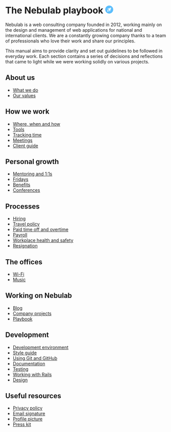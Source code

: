 # The Nebulab playbook <img src="https://github.com/nebulab/playbook/blob/master/logo.png" alt="Nebulab logo" width="25" height="25">

Nebulab is a web consulting company founded in 2012, working mainly on the design and management of 
web applications for national and international clients. We are a constantly growing company thanks 
to a team of professionals who love their work and share our principles.

This manual aims to provide clarity and set out guidelines to be followed in everyday work. Each 
section contains a series of decisions and reflections that came to light while we were working 
solidly on various projects.

## About us

- [What we do](https://github.com/nebulab/playbook/blob/master/about-us/what-we-do.md)
- [Our values](https://github.com/nebulab/playbook/blob/master/about-us/our-values.md)

## How we work

- [Where, when and how](https://github.com/nebulab/playbook/blob/master/how-we-work/where-when-and-how.md)
- [Tools](https://github.com/nebulab/playbook/blob/master/how-we-work/tools.md)
- [Tracking time](https://github.com/nebulab/playbook/blob/master/how-we-work/tracking-time.md)
- [Meetings](https://github.com/nebulab/playbook/blob/master/how-we-work/meetings.md)
- [Client guide](https://github.com/nebulab/playbook/blob/master/how-we-work/client-guide.md)

## Personal growth

- [Mentoring and 1:1s](https://github.com/nebulab/playbook/blob/master/personal-growth/mentoring-and-1-1.md)
- [Fridays](https://github.com/nebulab/playbook/blob/master/personal-growth/fridays.md)
- [Benefits](https://github.com/nebulab/playbook/blob/master/personal-growth/benefits.md)
- [Conferences](https://github.com/nebulab/playbook/blob/master/personal-growth/conferences.md)

## Processes

- [Hiring](https://github.com/nebulab/playbook/blob/master/processes/hiring.md)
- [Travel policy](https://github.com/nebulab/playbook/blob/master/processes/travel-policy.md)
- [Paid time off and overtime](https://github.com/nebulab/playbook/blob/master/processes/paid-time-off-and-overtime.md)
- [Payroll](https://github.com/nebulab/playbook/blob/master/processes/payroll.md)
- [Workplace health and safety](https://github.com/nebulab/playbook/blob/master/processes/workplace-health-and-safety.md)
- [Resignation](https://github.com/nebulab/playbook/blob/master/processes/resignation.md)

## The offices

- [Wi-Fi](https://github.com/nebulab/playbook/blob/master/the-offices/wifi.md)
- [Music](https://github.com/nebulab/playbook/blob/master/the-offices/music.md)

## Working on Nebulab

- [Blog](https://github.com/nebulab/playbook/blob/master/working-on-nebulab/blog.md)
- [Company projects](https://github.com/nebulab/playbook/blob/master/working-on-nebulab/company-projects.md)
- [Playbook](https://github.com/nebulab/playbook/blob/master/working-on-nebulab/playbook.md)

## Development

- [Development environment](https://github.com/nebulab/playbook/blob/master/development/development-environment.md)
- [Style guide](https://github.com/nebulab/playbook/blob/master/development/style-guide.md)
- [Using Git and GitHub](https://github.com/nebulab/playbook/blob/master/development/using-git-and-github.md)
- [Documentation](https://github.com/nebulab/playbook/blob/master/development/documentation.md)
- [Testing](https://github.com/nebulab/playbook/blob/master/development/testing.md)
- [Working with Rails](https://github.com/nebulab/playbook/blob/master/development/working-with-rails.md)
- [Design](https://github.com/nebulab/playbook/blob/master/development/design.md)

## Useful resources

- [Privacy policy](https://github.com/nebulab/playbook/blob/master/useful-resources/privacy-policy.md)
- [Email signature](https://github.com/nebulab/playbook/blob/master/useful-resources/email-signature.md)
- [Profile picture](https://github.com/nebulab/playbook/blob/master/useful-resources/profile-picture.md)
- [Press kit](https://drive.google.com/drive/folders/1VATPcbAhnhHZ376_GPixyYAo6u3gN8Os)
